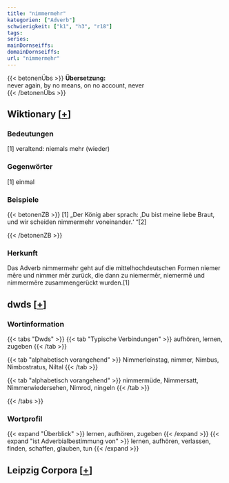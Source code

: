```yaml
---
title: "nimmermehr"
kategorien: ["Adverb"]
schwierigkeit: ["k1", "h3", "r18"]
tags:
series:
mainDornseiffs:
domainDornseiffs:
url: "nimmermehr"
---
```


{{< betonenÜbs >}}
**Übersetzung:**  
never again, by no means, on no account, never  
{{< /betonenÜbs >}}

## Wiktionary [[+](https://de.wiktionary.org/wiki/nimmermehr)]

### Bedeutungen
[1] veraltend: niemals mehr (wieder)  

### Gegenwörter
[1] einmal  

### Beispiele
{{< betonenZB >}}
[1] „Der König aber sprach: ‚Du bist meine liebe Braut, und wir scheiden nimmermehr voneinander.‘ “[2]  

{{< /betonenZB >}}
### Herkunft
Das Adverb nimmermehr geht auf die mittelhochdeutschen Formen niemer mēre und nimmer mēr zurück, die dann zu niemermēr, niemermē und nimmermēre zusammengerückt wurden.[1]  



## dwds [[+](https://www.dwds.de/wb/nimmermehr)]

### Wortinformation
{{< tabs "Dwds" >}}
{{< tab "Typische Verbindungen" >}}
aufhören, lernen, zugeben
{{< /tab >}}

{{< tab "alphabetisch vorangehend" >}}
Nimmerleinstag, nimmer, Nimbus, Nimbostratus, Niltal
{{< /tab >}}

{{< tab "alphabetisch vorangehend" >}}
nimmermüde, Nimmersatt, Nimmerwiedersehen, Nimrod, ningeln
{{< /tab >}}

{{< /tabs >}}

### Wortprofil
{{< expand "Überblick" >}} lernen, aufhören, zugeben {{< /expand >}}
{{< expand "ist Adverbialbestimmung von" >}} lernen, aufhören, verlassen, finden, schaffen, glauben, tun {{< /expand >}}

## Leipzig Corpora [[+](https://corpora.uni-leipzig.de/en/res?word=nimmermehr&corpusId=deu_newscrawl-public_2018)]

